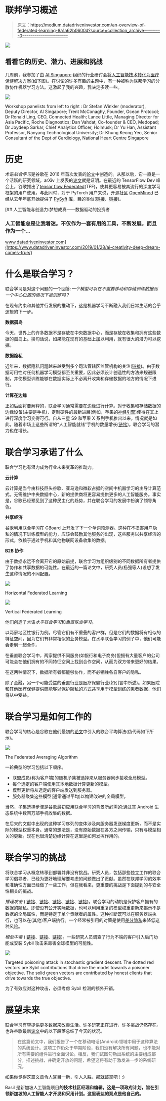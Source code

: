 # 联邦学习概述

> 原文：<https://medium.datadriveninvestor.com/an-overview-of-federated-learning-8a1a62b0600d?source=collection_archive---------0----------------------->

[![](img/ca301b5b34abcbadffc0019172a177cb.png)](http://www.track.datadriveninvestor.com/1B9E)

## 看看它的历史、潜力、进展和挑战

几周前，我参加了由 [AI Singapore](https://www.aisingapore.org/) 组织的行业研讨会[将人工智能技术转化为医疗保健解决方案](https://www.aisingapore.org/translating-ai-tech/)(如下图)。在讨论的许多有趣的主题中，有一种被称为联邦学习的分散协作机器学习方法。这激起了我的兴趣，我决定多读一些。

![](img/b7053e17a22f99b1e892b19a845b5702.png)

Workshop panelists from left to right : Dr Stefan Winkler (moderator), Deputy Director, AI Singapore; Trent McConaghy, Founder, Ocean Protocol; Dr Ronald Ling, CEO, Connected Health; Lance Little, Managing Director for Asia Pacific, Roche Diagnostics; Dan Vahdat, Co-founder & CEO, Medopad; Dr Joydeep Sarkar, Chief Analytics Officer, Holmusk; Dr Yu Han, Assistant Professor, Nanyang Technological University; Dr Khung Keong Yeo, Senior Consultant of the Dept of Cardiology, National Heart Centre Singapore

# **历史**

术语*联合学习*是谷歌在 2016 年首次发表的[论文](https://arxiv.org/abs/1602.05629)中创造的。从那以后，它一直是一个活跃的研究领域，arXiv 上发表的[论文](https://arxiv.org/search/?searchtype=all&query=%22federated+learning%22&abstracts=show&size=200&order=-announced_date_first)就是证明。在最近的 TensorFlow Dev 峰会上，谷歌推出了[tensor flow Federated](https://www.tensorflow.org/federated)(TFF)，使其更容易被其流行的深度学习框架的用户使用。与此同时，对于 PyTorch 用户来说，开源社区 [OpenMined](https://www.openmined.org/) 已经从去年年底开始提供了 [PySyft](https://blog.openmined.org/upgrade-to-federated-learning-in-10-lines/) 库，目的类似([链接](https://arxiv.org/abs/1811.04017)、[链接](https://blog.openmined.org/upgrade-to-federated-learning-in-10-lines/))。

[](https://www.datadriveninvestor.com/2019/01/28/ai-creativity-deep-dream-comes-true/) [## 人工智能与创造力:梦想成真——数据驱动的投资者

### 人工智能总是让我着迷。不仅作为一套有用的工具，不断发展，而且作为一个…

www.datadriveninvestor.com](https://www.datadriveninvestor.com/2019/01/28/ai-creativity-deep-dream-comes-true/) 

# 什么是联合学习？

联合学习是对这个问题的一个回答:*一个模型可以在不需要移动和存储训练数据到一个中心位置的情况下被训练吗*？

在现有约束和其他并行发展的推动下，这是机器学习不断融入我们日常生活的合乎逻辑的下一步。

**数据孤岛**

今天，世界上的许多数据不是存放在中央数据中心，而是存放在收集和拥有这些数据的孤岛上。换句话说，如果能在现有的基础上加以利用，就有很大的潜力可以挖掘。

**数据隐私**

近年来，数据隐私问题越来越受到多个司法管辖区监管机构的关注([链接](https://www.insideprivacy.com/data-privacy/privacy-and-cybersecurity-a-global-year-end-review/))。由于数据可用性对任何机器学习模型都至关重要，因此必须设计创造性的方法来规避限制，并使模型训练能够在数据实际上不必离开收集和存储数据的地方的情况下进行。

**计算在边缘**

正如后面将要解释的，联合学习通常需要在边缘进行计算。对于收集和存储数据的边缘设备(主要是手机)，定制硬件的最新进展(例如，苹果的[神经引擎](https://techpinions.com/apples-neural-engine-pocket-machine-learning-platform/53651))使得在其上进行深度学习变得可行。自从三星 S9 和苹果 X 系列手机推出以来，情况就是如此。随着市场上这些所谓的“人工智能就绪”手机的数量增长([链接](https://medium.com/neuromation-blog/whats-the-deal-with-ai-chips-in-the-latest-smartphones-28eb16dc9f45))，联合学习的潜力也在增长。

# 联合学习承诺了什么

联合学习也有潜力成为行业未来变革的推动力。

**云计算**

云计算是当今由科技巨头谷歌、亚马逊和微软占据的空间中机器学习的主导计算范式。无需维护中央数据中心，新的提供商将更容易提供更多的人工智能服务。事实是，谷歌已经预见到了这种民主化的趋势，并在联合学习的发展中扮演了领导角色。

**共享经济**

谷歌利用联合学习在 GBoard 上开发了下一个单词预测器。这种在不损害用户隐私的情况下训练模型的能力，应该会鼓励其他服务的出现，这些服务以共享经济的形式，依赖于通过手机和其他物联网设备收集的数据。

**B2B 协作**

由于数据永远不会离开它的原始前提，联合学习为组织级别的不同数据所有者提供了协作和共享数据的可能性。在最近的一篇论文中，研究人员(杨强等人)设想了发生这种情况的不同配置。

![](img/590f5e1b3a96bb134aa2ea4eaed983f5.png)

Horizontal Federated Learning

![](img/817e61f3b2d4540b20841512a6abe1ec.png)

Vertical Federated Learning

他们创造了术语*水平联合学习*和*垂直联合学习*。

以两家地区性银行为例。尽管它们有不重叠的客户群，但是它们的数据将有相似的特征空间，因为它们有非常相似的业务模型。在水平联合学习的例子中，他们可能会走到一起合作。

在垂直联合学习中，两家提供不同服务(如银行和电子商务)但拥有大量客户的公司可能会在他们拥有的不同特征空间上找到合作空间，从而为双方带来更好的结果。

在这两种情况下，数据所有者都能够协作，而不必牺牲各自客户的隐私。

除了金融，另一个可能受益的垂直行业是医疗保健行业(如引言中所述)。如果医院和其他医疗保健提供商能够以保护隐私的方式共享用于模型训练的患者数据，他们将从中受益。

# 联合学习是如何工作的

联合学习的核心是谷歌在他们最初的[论文](https://arxiv.org/abs/1602.05629)中引入的联合平均算法(伪代码如下所示)。

![](img/cdcda3f4e013c443b4f438cdfbbd051e.png)

The Federated Averaging Algorithm

一轮典型的学习包括以下顺序。

*   联盟成员(称为客户端)的随机子集被选择来从服务器同步接收全局模型。
*   每个选定的客户端使用其本地数据计算更新的模型。
*   模型更新将从选定的客户端发送到服务器。
*   服务器聚集这些模型(通常通过平均)以构建改进的全局模型。

当然，子集选择步骤是谷歌最初应用联合学习的背景所必需的:通过其 Android 生态系统中数百万部手机收集的数据。

在后来的文献中出现的这种学习序列的变体涉及向服务器发送梯度更新，而不是实际的模型权重本身。通常的想法是，没有原始数据在各方之间传输，只有与模型相关的更新。现在也很清楚边缘计算在这里是如何发挥作用的。

# 联合学习的挑战

将联合学习从概念转移到部署并非没有挑战。研究人员，包括那些独立工作的联合学习倡导者，已经为更好地理解要考虑的问题做出了贡献。虽然在联邦学习的效率和准确性方面已经做了一些工作，但在我看来，更重要的挑战是下面提到的与安全性相关的挑战。

*推理攻击* ( [链接](https://arxiv.org/abs/1805.04049)、[链接](https://arxiv.org/abs/1805.05838)、[链接](https://arxiv.org/abs/1812.00910)、[链接](https://arxiv.org/abs/1812.00984)、[链接](https://arxiv.org/abs/1812.02274))。联合学习的动机是保护客户拥有的数据的隐私。即使没有公开实际数据，也可以利用重复的模型权重更新来揭示不是数据的全局属性，而是特定于单个贡献者的属性。这种推断既可以在服务器端执行，也可以在(其他)客户端执行。一个经常被引用的对策是使用[差分隐私](https://medium.com/georgian-impact-blog/a-brief-introduction-to-differential-privacy-eacf8722283b)来降低这种风险。

*模型中毒* ( [链接](https://arxiv.org/abs/1807.00459)、[链接](https://arxiv.org/abs/1808.04866)、[链接](https://arxiv.org/abs/1811.12470))。一些研究人员调查了行为不端的客户引入后门功能或安装 Sybil 攻击来毒害全球模型的可能性。

![](img/f3f713119f574bcc99216d85d4b2eccb.png)

Targeted poisoning attack in stochastic gradient descent. The dotted red vectors are Sybil contributions that drive the model towards a poisoner objective. The solid green vectors are contributed by honest clients that drive towards the true objective.

为了有效应对这种攻击，必须考虑 Sybil 检测的额外开销。

# 展望未来

联合学习有望提供更多数据来改善生活。许多研究正在进行，许多挑战仍然存在。也许谷歌最新[论文](https://arxiv.org/abs/1902.01046)中的以下段落总结了今天的状况。

> 在这篇论文中，我们报告了一个在移动电话(Android)领域中用于这种算法的系统设计。这项工作仍处于早期阶段，我们没有解决所有问题，也不能对所有需要的组件进行全面讨论。相反，我们试图勾勒出系统的主要组成部分，描述挑战，并确定开放的问题，希望这将有助于激发进一步的系统研究。

如果你觉得这篇文章令人耳目一新，引人入胜，那就鼓掌吧！:)

Basil 是新加坡人工智能项目[](https://www.aisingapore.org/)**的技术社区经理和编辑，这是一项政府计划，旨在引领新加坡的人工智能人才开发和采用计划。这里表达的观点是他自己的。**